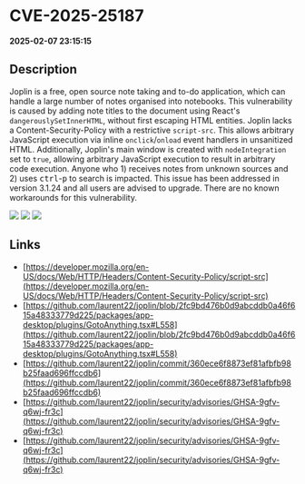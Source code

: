 # CVE-2025-25187

**2025-02-07 23:15:15**

## Description
Joplin is a free, open source note taking and to-do application, which can handle a large number of notes organised into notebooks. This vulnerability is caused by adding note titles to the document using React's `dangerouslySetInnerHTML`, without first escaping HTML entities. Joplin lacks a Content-Security-Policy with a restrictive `script-src`. This allows arbitrary JavaScript execution via inline `onclick`/`onload` event handlers in unsanitized HTML. Additionally, Joplin's main window is created with `nodeIntegration` set to `true`, allowing arbitrary JavaScript execution to result in arbitrary code execution. Anyone who 1) receives notes from unknown sources and 2) uses <kbd>ctrl</kbd>-<kbd>p</kbd> to search is impacted. This issue has been addressed in version 3.1.24 and all users are advised to upgrade. There are no known workarounds for this vulnerability.

![](https://img.shields.io/static/v1?label=Score&message=7.8&color=red)
![](https://img.shields.io/static/v1?label=Severity&message=HIGH&color=red)
![](https://img.shields.io/static/v1?label=CWE&message=XSS&color=green)

## Links
- [https://developer.mozilla.org/en-US/docs/Web/HTTP/Headers/Content-Security-Policy/script-src](https://developer.mozilla.org/en-US/docs/Web/HTTP/Headers/Content-Security-Policy/script-src)
- [https://github.com/laurent22/joplin/blob/2fc9bd476b0d9abcddb0a46f615a48333779d225/packages/app-desktop/plugins/GotoAnything.tsx#L558](https://github.com/laurent22/joplin/blob/2fc9bd476b0d9abcddb0a46f615a48333779d225/packages/app-desktop/plugins/GotoAnything.tsx#L558)
- [https://github.com/laurent22/joplin/commit/360ece6f8873ef81afbfb98b25faad696ffccdb6](https://github.com/laurent22/joplin/commit/360ece6f8873ef81afbfb98b25faad696ffccdb6)
- [https://github.com/laurent22/joplin/security/advisories/GHSA-9gfv-q6wj-fr3c](https://github.com/laurent22/joplin/security/advisories/GHSA-9gfv-q6wj-fr3c)
- [https://github.com/laurent22/joplin/security/advisories/GHSA-9gfv-q6wj-fr3c](https://github.com/laurent22/joplin/security/advisories/GHSA-9gfv-q6wj-fr3c)
